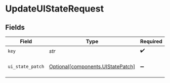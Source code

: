# UpdateUIStateRequest


## Fields

| Field                                                                    | Type                                                                     | Required                                                                 | Description                                                              |
| ------------------------------------------------------------------------ | ------------------------------------------------------------------------ | ------------------------------------------------------------------------ | ------------------------------------------------------------------------ |
| `key`                                                                    | *str*                                                                    | :heavy_check_mark:                                                       | UI state key                                                             |
| `ui_state_patch`                                                         | [Optional[components.UIStatePatch]](../../models/shared/uistatepatch.md) | :heavy_minus_sign:                                                       | UI State Patch object                                                    |
